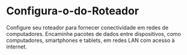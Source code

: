 # Configura-o-do-Roteador
Configure seu roteador para fornecer conectividade em redes de computadores. Encaminhe pacotes de dados entre dispositivos, como computadores, smartphones e tablets, em redes LAN com acesso à internet.
